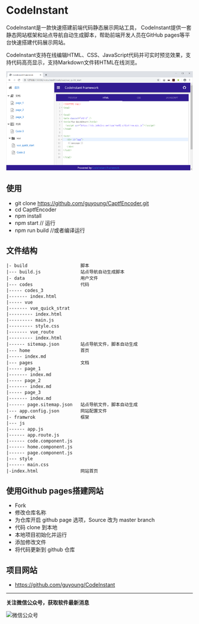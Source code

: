 CodeInstant
===================================

CodeInstant是一款快速搭建前端代码静态展示网站工具， CodeInstant提供一套静态网站框架和站点导航自动生成脚本，帮助前端开发人员在GitHub pages等平台快速搭建代码展示网站。

CodeInstant支持在线编辑HTML、CSS、JavaScript代码并可实时预览效果，支持代码高亮显示，支持Markdown文件转HTML在线浏览。

![CodeInstant](https://github.com/guyoung/CodeInstant/raw/master/doc/images/code_instant_01.png)

## 使用

 * git clone https://github.com/guyoung/CaptfEncoder.git
 * cd CaptfEncoder
 * npm install 
 * npm start   // 运行 
 * npm run build   //或者编译运行

## 文件结构

    |- build                    脚本
    |--- build.js               站点导航自动生成脚本          
    |- data                     用户文件
    |--- codes                  代码
    |----- codes_3
    |------- index.html
    |----- vue
    |------- vue_quick_strat    
    |--------- index.html
    |--------- main.js
    |--------- style.css
    |------- vue_route
    |--------- index.html
    |------ sitemap.json        站点导航文件，脚本自动生成
    |--- home                   首页
    |----- index.md
    |--- pages                  文档                 
    |----- page_1
    |------- index.md
    |----- page_2
    |------- index.md
    |----- page_3
    |------- index.md
    |------ page.sitemap.json   站点导航文件，脚本自动生成
    |--- app.config.json        网站配置文件
    |- framwrok                 框架
    |--- js
    |------ app.js
    |------ app.route.js
    |------ code.component.js
    |------ home.component.js
    |------ page.component.js
    |--- style
    |------ main.css
    |-index.html                网站首页


## 使用Github pages搭建网站

 * Fork 
 * 修改仓库名称
 * 为仓库开启 github page 选项，Source 改为 master branch
 * 代码 clone 到本地
 * 本地项目初始化并运行
 * 添加修改文件
 * 将代码更新到 github 仓库


## 项目网站

 * <https://github.com/guyoung/CodeInstant>





------------------------------------------------

**关注微信公众号，获取软件最新消息**

![微信公众号](https://mmbiz.qlogo.cn/mmbiz_jpg/5IMiaY073fa7zxH6f5q5EticlwZPsYQtUnpYHspNiczmNyjtCXnR7LAmvpstK4EycfzIQkciboLh1qtWRcCibEPuDhA/0?wx_fmt=jpeg)
